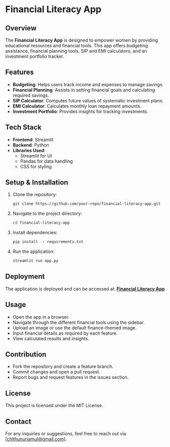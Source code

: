 # Financial Literacy App

## Overview
The **Financial Literacy App** is designed to empower women by providing educational resources and financial tools. This app offers budgeting assistance, financial planning tools, SIP and EMI calculators, and an investment portfolio tracker.

## Features
- **Budgeting**: Helps users track income and expenses to manage savings.
- **Financial Planning**: Assists in setting financial goals and calculating required savings.
- **SIP Calculator**: Computes future values of systematic investment plans.
- **EMI Calculator**: Calculates monthly loan repayment amounts.
- **Investment Portfolio**: Provides insights for tracking investments.

## Tech Stack
- **Frontend**: Streamlit
- **Backend**: Python
- **Libraries Used**:
  - Streamlit for UI
  - Pandas for data handling
  - CSS for styling

## Setup & Installation
1. Clone the repository:
   ```bash
   git clone https://github.com/your-repo/financial-literacy-app.git
   ```
2. Navigate to the project directory:
   ```bash
   cd financial-literacy-app
   ```
3. Install dependencies:
   ```bash
   pip install -r requirements.txt
   ```
4. Run the application:
   ```bash
   streamlit run app.py
   ```

## Deployment
The application is deployed and can be accessed at:
[**Financial Literacy App**]([https://financialliteracyapp-t3pqnzrk9natujwmippbz9.streamlit.app/])

## Usage
- Open the app in a browser.
- Navigate through the different financial tools using the sidebar.
- Upload an image or use the default finance-themed image.
- Input financial details as required by each feature.
- View calculated results and insights.

## Contribution
- Fork the repository and create a feature branch.
- Commit changes and open a pull request.
- Report bugs and request features in the issues section.

## License
This project is licensed under the MIT License.

## Contact
For any inquiries or suggestions, feel free to reach out via [chithunuriamul@gmail.com].

